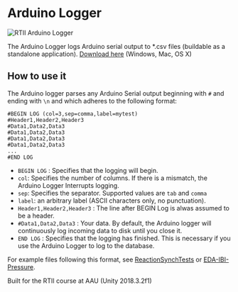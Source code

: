 # Arduino Logger
![RTII Arduino Logger](https://raw.githubusercontent.com/med-material/RTIIArduinoLogger/master/rtii-arduino-logger-image.png)

The Arduino Logger logs Arduino serial output to *.csv files (buildable as a standalone application).
[Download here](https://github.com/med-material/ArduinoLogger/releases/) (Windows, Mac, OS X)

## How to use it
The Arduino logger parses any Arduino Serial output beginning with `#` and ending with `\n` and which adheres to the following format:

```
#BEGIN LOG (col=3,sep=comma,label=mytest)
#Header1,Header2,Header3
#Data1,Data2,Data3
#Data1,Data2,Data3
#Data1,Data2,Data3
#Data1,Data2,Data3
...
#END LOG
```

 * `BEGIN LOG` : Specifies that the logging will begin.
 * `col`: Specifies the number of columns. If there is a mismatch, the Arduino Logger Interrupts logging.
 * `sep`: Specifies the separator. Supported values are `tab` and `comma`
 * `label`: an arbitrary label (ASCII characters only, no punctuation).
 * `Header1,Header2,Header3` : The line after BEGIN Log is alwas assumed to be a header.
 * `#Data1,Data2,Data3` : Your data. By default, the Arduino logger will continuously log incoming data to disk until you close it.
 * `END LOG` : Specifies that the logging has finished. This is necessary if you use the Arduino Logger to log to the database.

For example files following this format, see [ReactionSynchTests](https://github.com/med-material/ArduinoReactionSynchTests) or [EDA-IBI-Pressure](https://github.com/med-material/ArduinoEDA-IBI-Pressure).

Built for the RTII course at AAU (Unity 2018.3.2f1)
